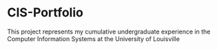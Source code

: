 # CIS-Portfolio
This project represents my cumulative undergraduate experience in the Computer Information Systems at the University of Louisville
